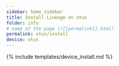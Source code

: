 ```yaml
---
sidebar: home_sidebar
title: Install Lineage on otus
folder: info
# name of the page (/{{permalink}}.html)
permalink: otus/install
device: otus
---
```

{% include templates/device_install.md %}
